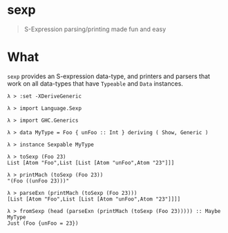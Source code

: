sexp
====

> S-Expression parsing/printing made fun and easy

What
====

`sexp` provides an S-expression data-type, and printers and parsers
that work on all data-types that have `Typeable` and `Data` instances.


    λ > :set -XDeriveGeneric

    λ > import Language.Sexp

    λ > import GHC.Generics

    λ > data MyType = Foo { unFoo :: Int } deriving ( Show, Generic )

    λ > instance Sexpable MyType

    λ > toSexp (Foo 23)
    List [Atom "Foo",List [List [Atom "unFoo",Atom "23"]]]

    λ > printMach (toSexp (Foo 23))
    "(Foo ((unFoo 23)))"

    λ > parseExn (printMach (toSexp (Foo 23)))
    [List [Atom "Foo",List [List [Atom "unFoo",Atom "23"]]]]

    λ > fromSexp (head (parseExn (printMach (toSexp (Foo 23))))) :: Maybe MyType
    Just (Foo {unFoo = 23})

